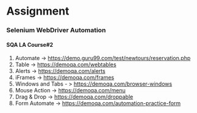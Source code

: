 # Assignment
### Selenium WebDriver Automation
#### SQA LA Course#2
1. Automate -> https://demo.guru99.com/test/newtours/reservation.php
2. Table -> https://demoqa.com/webtables
3. Alerts -> https://demoqa.com/alerts
4. iFrames -> https://demoqa.com/frames
5. Windows and Tabs - > https://demoqa.com/browser-windows
6. Mouse Action -> https://demoqa.com/menu
7. Drag & Drop -> https://demoqa.com/droppable
8. Form Automate -> https://demoqa.com/automation-practice-form